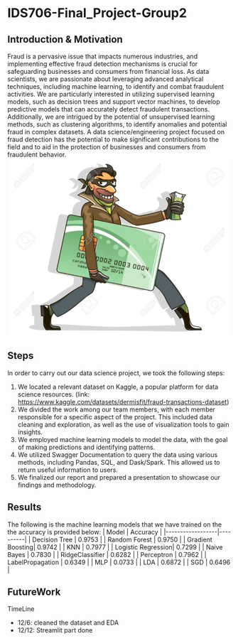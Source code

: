 # IDS706-Final_Project-Group2
## Introduction & Motivation
Fraud is a pervasive issue that impacts numerous industries, and implementing effective fraud detection mechanisms is crucial for safeguarding businesses and consumers from financial loss. As data scientists, we are passionate about leveraging advanced analytical techniques, including machine learning, to identify and combat fraudulent activities. We are particularly interested in utilizing supervised learning models, such as decision trees and support vector machines, to develop predictive models that can accurately detect fraudulent transactions. Additionally, we are intrigued by the potential of unsupervised learning methods, such as clustering algorithms, to identify anomalies and potential fraud in complex datasets. A data science/engineering project focused on fraud detection has the potential to make significant contributions to the field and to aid in the protection of businesses and consumers from fraudulent behavior.
<img src="https://github.com/belladu0201/Images_Beibei/blob/main/111.png" width="600" height="400">


## Steps
In order to carry out our data science project, we took the following steps:

1. We located a relevant dataset on Kaggle, a popular platform for data science resources. (link: https://www.kaggle.com/datasets/dermisfit/fraud-transactions-dataset)
2. We divided the work among our team members, with each member responsible for a specific aspect of the project. This included data cleaning and exploration, as well as the use of visualization tools to gain insights.
3. We employed machine learning models to model the data, with the goal of making predictions and identifying patterns.
4. We utilized Swagger Documentation to query the data using various methods, including Pandas, SQL, and Dask/Spark. This allowed us to return useful information to users.
5. We finalized our report and prepared a presentation to showcase our findings and methodology.

## Results
The following is the machine learning models that we have trained on the the accuracy is provided below:
| Model            | Accuracy |
|------------------|----------|
| Decision Tree    | 0.9753    |
| Random Forest    | 0.9750    |
| Gradient Boosting| 0.9742    |
| KNN              | 0.7977    |
| Logistic Regression| 0.7299   |
| Naive Bayes      | 0.7830    |
| RidgeClassifier  | 0.6282    |
| Perceptron       | 0.7962    |
| LabelPropagation | 0.6349    |
| MLP              | 0.0733    |
| LDA              | 0.6872    |
| SGD              | 0.6496    |


## FutureWork


TimeLine
- 12/6: cleaned the dataset and EDA
- 12/12: Streamlit part done
